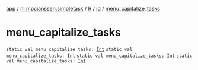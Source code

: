 [app](../../../index.md) / [nl.mpcjanssen.simpletask](../../index.md) / [R](../index.md) / [id](index.md) / [menu_capitalize_tasks](.)

# menu_capitalize_tasks

`static val menu_capitalize_tasks: `[`Int`](https://kotlinlang.org/api/latest/jvm/stdlib/kotlin/-int/index.html)
`static val menu_capitalize_tasks: `[`Int`](https://kotlinlang.org/api/latest/jvm/stdlib/kotlin/-int/index.html)
`static val menu_capitalize_tasks: `[`Int`](https://kotlinlang.org/api/latest/jvm/stdlib/kotlin/-int/index.html)
`static val menu_capitalize_tasks: `[`Int`](https://kotlinlang.org/api/latest/jvm/stdlib/kotlin/-int/index.html)